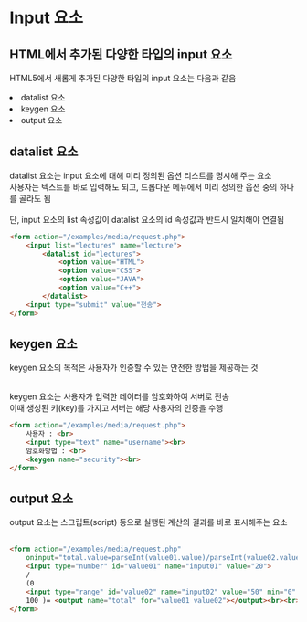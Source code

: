 <h1>Input 요소</h1>
<h2>HTML에서 추가된 다양한 타입의 input 요소</h2>
<p>HTML5에서 새롭게 추가된 다양한 타입의 input 요소는 다음과 같음</p>

<li>datalist 요소</li>
<li>keygen 요소</li>
<li>output 요소</li>

<h2>datalist 요소</h2>
<p>
  datalist 요소는 input 요소에 대해 미리 정의된 옵션 리스트를 명시해 주는 요소<br>
  사용자는 텍스트를 바로 입력해도 되고, 드롭다운 메뉴에서 미리 정의한 옵션 중의 하나를 골라도 됨<br><br>
  단, input 요소의 list 속성값이 datalist 요소의 id 속성값과 반드시 일치해야 연결됨
</p>
  
```html
<form action="/examples/media/request.php">
    <input list="lectures" name="lecture">
        <datalist id="lectures">
            <option value="HTML">
            <option value="CSS">
            <option value="JAVA">
            <option value="C++">
        </datalist>
    <input type="submit" value="전송">
</form>
```
 
<h2>keygen 요소</h2>
<p>
  keygen 요소의 목적은 사용자가 인증할 수 있는 안전한 방법을 제공하는 것<br><br>
  
  keygen 요소는 사용자가 입력한 데이터를 암호화하여 서버로 전송<br>
  이때 생성된 키(key)를 가지고 서버는 해당 사용자의 인증을 수행  
</p>
  
```html
<form action="/examples/media/request.php">
    사용자 : <br>
    <input type="text" name="username"><br>
    암호화방법 : <br>
    <keygen name="security"><br>
</form>
```

<h2>output 요소</h2>
<p>
  output 요소는 스크립트(script) 등으로 실행된 계산의 결과를 바로 표시해주는 요소<br><br> 
</p>
  
```html
<form action="/examples/media/request.php"
    oninput="total.value=parseInt(value01.value)/parseInt(value02.value)">
    <input type="number" id="value01" name="input01" value="20">
    /
    (0
    <input type="range" id="value02" name="input02" value="50" min="0" max="100">
    100 )= <output name="total" for="value01 value02"></output><br><br>
</form>
```
